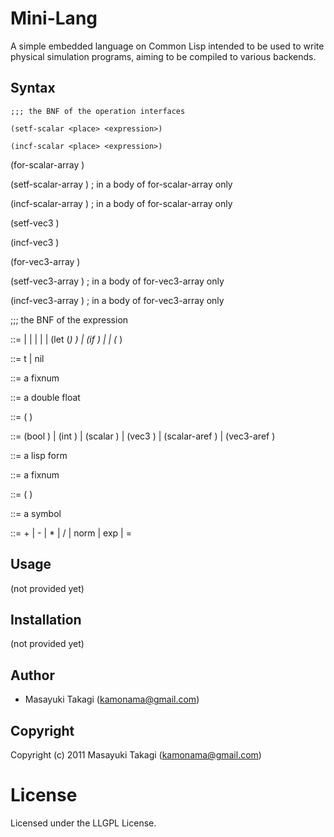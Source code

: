 # Mini-Lang

A simple embedded language on Common Lisp intended to be used to write physical simulation programs, aiming to be compiled to various backends.

## Syntax

    ;;; the BNF of the operation interfaces

    (setf-scalar <place> <expression>)

    (incf-scalar <place> <expression>)

  (for-scalar-array <variable> <index> <body>)

  (setf-scalar-array <expression>)  ; in a body of for-scalar-array only

  (incf-scalar-array <expression>)  ; in a body of for-scalar-array only

  (setf-vec3 <place> <expression>)

  (incf-vec3 <place> <expression>)

  (for-vec3-array <variable> <index> <body>)

  (setf-vec3-array <expression>)  ; in a body of for-vec3-array only

  (incf-vec3-array <expression>)  ; in a body of for-vec3-array only

  ;;; the BNF of the expression

  <expression> ::= <bool-literal>
                 | <int-literal>
                 | <scalar-literal>
                 | <vec3-literal>
                 | <external-environment-reference>
                 | (let (<binding>*) <expression>)
                 | (if <expression> <expression> <expression>)
                 | <variable>
                 | (<op> <expression>*)

  <bool-literal> ::= t | nil

  <int-literal> ::= a fixnum

  <scalar-literal> ::= a double float

  <vec3-literal> ::= (<scalar-literal> <scalar-literal> <scalar-literal>)

  <external-environment-reference> ::= (bool <lisp-form>)
                                     | (int <lisp-form>)
                                     | (scalar <lisp-form>)
                                     | (vec3 <lisp-form>)
                                     | (scalar-aref <lisp-form> <index>)
                                     | (vec3-aref <lisp-form> <index>)

  <lisp-form> ::= a lisp form

  <index> ::= a fixnum

  <binding> ::= (<variable> <expression>)

  <variable> ::= a symbol

  <op> ::= + | - | * | / | norm | exp | =


## Usage

(not provided yet)

## Installation

(not provided yet)

## Author

* Masayuki Takagi (kamonama@gmail.com)

## Copyright

Copyright (c) 2011 Masayuki Takagi (kamonama@gmail.com)

# License

Licensed under the LLGPL License.

